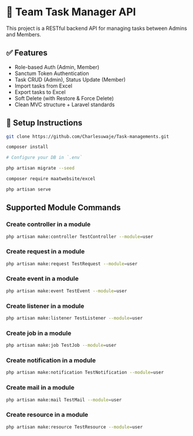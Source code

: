 # 🧠 Team Task Manager API

This project is a RESTful backend API for managing tasks between Admins and Members.

## ✅ Features

-   Role-based Auth (Admin, Member)
-   Sanctum Token Authentication
-   Task CRUD (Admin), Status Update (Member)
-   Import tasks from Excel
-   Export tasks to Excel
-   Soft Delete (with Restore & Force Delete)
-   Clean MVC structure + Laravel standards

## 🔧 Setup Instructions

````bash
git clone https://github.com/Charlesuwaje/Task-managements.git

composer install

# Configure your DB in `.env`

php artisan migrate --seed

composer require maatwebsite/excel

php artisan serve
````
## Supported Module Commands

### Create controller in a module

```bash
php artisan make:controller TestController --module=user
````

### Create request in a module

```bash
php artisan make:request TestRequest --module=user
```

### Create event in a module

```bash
php artisan make:event TestEvent --module=user
```

### Create listener in a module

```bash
php artisan make:listener TestListener --module=user
```

### Create job in a module

```bash
php artisan make:job TestJob --module=user
```

### Create notification in a module

```bash
php artisan make:notification TestNotification --module=user
```

### Create mail in a module

```bash
php artisan make:mail TestMail --module=user
```

### Create resource in a module

```bash
php artisan make:resource TestResource --module=user
```

